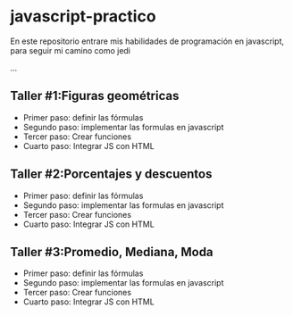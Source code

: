 # javascript-practico
En este repositorio entrare mis habilidades de programación en javascript, para seguir mi camino como jedi

...

## Taller #1:Figuras geométricas

- Primer paso: definir las fórmulas
- Segundo paso: implementar las formulas en javascript
- Tercer paso: Crear funciones
- Cuarto paso: Integrar JS con HTML

## Taller #2:Porcentajes y descuentos

- Primer paso: definir las fórmulas
- Segundo paso: implementar las formulas en javascript
- Tercer paso: Crear funciones
- Cuarto paso: Integrar JS con HTML

## Taller #3:Promedio, Mediana, Moda

- Primer paso: definir las fórmulas
- Segundo paso: implementar las formulas en javascript
- Tercer paso: Crear funciones
- Cuarto paso: Integrar JS con HTML